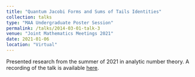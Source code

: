 ```yaml
---
title: "Quantum Jacobi Forms and Sums of Tails Identities"
collection: talks
type: "MAA Undergraduate Poster Session"
permalink: /talks/2014-03-01-talk-3
venue: "Joint Mathematics Meetings 2021"
date: 2021-01-06
location: "Virtual"
---
```


Presented research from the summer of 2021 in analytic number theory. A recording of the talk is available [here](https://www.youtube.com/watch?v=OC_qoy0fsC0).
